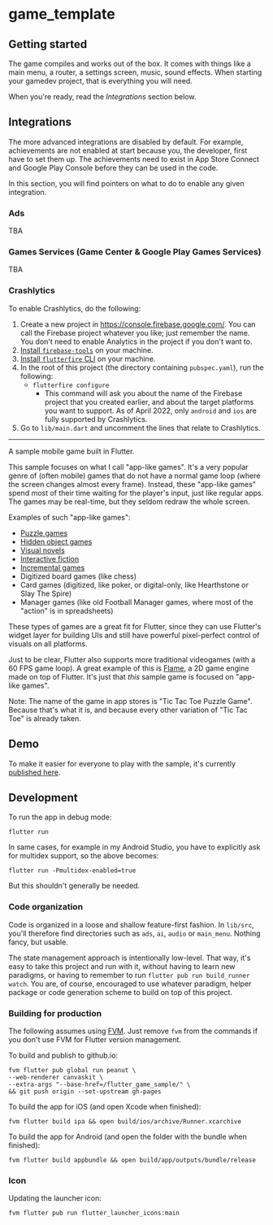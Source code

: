 # game_template

## Getting started

The game compiles and works out of the box. It comes with things
like a main menu, a router, a settings screen, music, sound effects.
When starting your gamedev project, that is everything you will need.

When you're ready, read the _Integrations_ section below.


## Integrations

The more advanced integrations are disabled by default. For example,
achievements are not enabled at start because you, the developer, first
have to set them up. The achievements need to exist in App Store Connect
and Google Play Console before they can be used in the code.

In this section, you will find pointers on what to do to enable 
any given integration.

### Ads

TBA

### Games Services (Game Center & Google Play Games Services)

TBA

### Crashlytics

To enable Crashlytics, do the following:

1. Create a new project in https://console.firebase.google.com/. You can
   call the Firebase project whatever you like; just remember the name.
   You don't need to enable Analytics in the project if you don't want to.
2. [Install `firebase-tools`](https://firebase.google.com/docs/cli?authuser=0#setup_update_cli)
   on your machine.
3. [Install `flutterfire` CLI](https://firebase.flutter.dev/docs/cli#installation)
   on your machine.
4. In the root of this project (the directory containing `pubspec.yaml`),
   run the following:
    - `flutterfire configure`
        - This command will ask you about the name of the Firebase project
          that you created earlier, and about the target platforms you want
          to support. As of April 2022, only `android` and `ios` are fully
          supported by Crashlytics.
5. Go to `lib/main.dart` and uncomment the lines that relate to Crashlytics.


----

A sample mobile game built in Flutter.

This sample focuses on what I call "app-like games". It's a very popular genre of (often mobile)
games that do not have a normal game loop (where the screen changes almost every frame).
Instead, these "app-like games" spend most of their time waiting for the player's input, just like
regular apps. The games may be real-time, but they seldom redraw the whole screen.

Examples of such "app-like games":

- [Puzzle games](https://en.wikipedia.org/wiki/Puzzle_video_game)
- [Hidden object games](https://en.wikipedia.org/wiki/Hidden_object_game)
- [Visual novels](https://en.wikipedia.org/wiki/Visual_novel)
- [Interactive fiction](https://en.wikipedia.org/wiki/Interactive_fiction)
- [Incremental games](https://en.wikipedia.org/wiki/Incremental_game)
- Digitized board games (like chess)
- Card games (digitized, like poker, or digital-only, like Hearthstone or Slay The Spire)
- Manager games (like old Football Manager games, where most of the "action" is in spreadsheets)

These types of games are a great fit for Flutter, since they can use Flutter's widget layer for
building UIs and still have powerful pixel-perfect control of visuals on all platforms.

Just to be clear, Flutter also supports more traditional videogames (with a 60 FPS game loop).
A great example of this is [Flame][], a 2D game engine made on top of Flutter.
It's just that *this* sample game is focused on "app-like games".

[Flame]: https://flame-engine.org/

Note: The name of the game in app stores is "Tic Tac Toe Puzzle Game". Because that's what it is,
and because every other variation of "Tic Tac Toe" is already taken.

## Demo

To make it easier for everyone to play with the sample, it's currently
[published here][].

[published here]: https://filiph.github.io/flutter_game_sample/mobile.html


## Development

To run the app in debug mode:

    flutter run

In same cases, for example in my Android Studio, you have to explicitly ask
for multidex support, so the above becomes:

    flutter run -Pmultidex-enabled=true

But this shouldn't generally be needed.

### Code organization

Code is organized in a loose and shallow feature-first fashion.
In `lib/src`, you'll therefore find directories such as `ads`, `ai`, `audio`
or `main_menu`. Nothing fancy, but usable.

The state management approach is intentionally low-level. That way, it's easy to
take this project and run with it, without having to learn new paradigms, or having
to remember to run `flutter pub run build_runner watch`. You are,
of course, encouraged to use whatever paradigm, helper package or code generation
scheme to build on top of this project.


### Building for production

The following assumes using [FVM][]. Just remove `fvm` from the commands if you
don't use FVM for Flutter version management.

[FVM]: https://fvm.app/

To build and publish to github.io:

    fvm flutter pub global run peanut \
    --web-renderer canvaskit \
    --extra-args "--base-href=/flutter_game_sample/" \
    && git push origin --set-upstream gh-pages

To build the app for iOS (and open Xcode when finished):

    fvm flutter build ipa && open build/ios/archive/Runner.xcarchive

To build the app for Android (and open the folder with the bundle when finished):

    fvm flutter build appbundle && open build/app/outputs/bundle/release


### Icon

Updating the launcher icon:

    fvm flutter pub run flutter_launcher_icons:main
